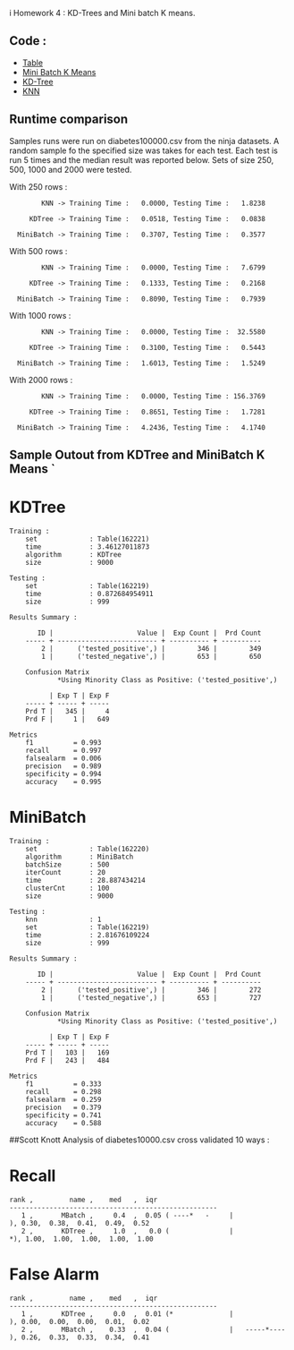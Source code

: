 i Homework 4 : KD-Trees and Mini batch K means. 

## Code : 

* [Table](https://github.com/gbtimmon/fss16_teamf/blob/master/Code/4/Table.py) 
* [Mini Batch K Means](https://github.com/gbtimmon/fss16_teamf/blob/master/Code/4/MiniBatchKMeans.py) 
* [KD-Tree](https://github.com/gbtimmon/fss16_teamf/blob/master/Code/4/KDTree.py)
* [KNN](https://github.com/gbtimmon/fss16_teamf/blob/master/Code/4/KNN.py)

## Runtime comparison

Samples runs were run on diabetes100000.csv from the ninja datasets. 
A random sample fo the specified size was takes for each test. 
Each test is run 5 times and the median result was reported below. 
Sets of size 250, 500, 1000 and 2000 were tested. 

With 250 rows :

            KNN -> Training Time :   0.0000, Testing Time :   1.8238

         KDTree -> Training Time :   0.0518, Testing Time :   0.0838

      MiniBatch -> Training Time :   0.3707, Testing Time :   0.3577

With 500 rows : 

            KNN -> Training Time :   0.0000, Testing Time :   7.6799

         KDTree -> Training Time :   0.1333, Testing Time :   0.2168

      MiniBatch -> Training Time :   0.8090, Testing Time :   0.7939

With 1000 rows :

            KNN -> Training Time :   0.0000, Testing Time :  32.5580

         KDTree -> Training Time :   0.3100, Testing Time :   0.5443

      MiniBatch -> Training Time :   1.6013, Testing Time :   1.5249

With 2000 rows : 

            KNN -> Training Time :   0.0000, Testing Time : 156.3769

         KDTree -> Training Time :   0.8651, Testing Time :   1.7281

      MiniBatch -> Training Time :   4.2436, Testing Time :   4.1740

## Sample Outout from KDTree and MiniBatch K Means `

# KDTree

    Training :
        set             : Table(162221)
        time            : 3.46127011873
        algorithm       : KDTree
        size            : 9000
    
    Testing :
        set             : Table(162219)
        time            : 0.872684954911
        size            : 999
    
    Results Summary :
    
           ID |                     Value |  Exp Count |  Prd Count
        ----- + ------------------------- + ---------- + ----------
            2 |      ('tested_positive',) |        346 |        349
            1 |      ('tested_negative',) |        653 |        650
    
        Confusion Matrix
                *Using Minority Class as Positive: ('tested_positive',)
    
              | Exp T | Exp F
        ----- + ----- + -----
        Prd T |   345 |     4
        Prd F |     1 |   649
    
    Metrics    
        f1          = 0.993
        recall      = 0.997
        falsealarm  = 0.006
        precision   = 0.989
        specificity = 0.994
        accuracy    = 0.995

# MiniBatch

    Training :
        set             : Table(162220)
        algorithm       : MiniBatch
        batchSize       : 500
        iterCount       : 20
        time            : 28.887434214
        clusterCnt      : 100
        size            : 9000
    
    Testing :
        knn             : 1
        set             : Table(162219)
        time            : 2.81676109224
        size            : 999
    
    Results Summary :
    
           ID |                     Value |  Exp Count |  Prd Count
        ----- + ------------------------- + ---------- + ----------
            2 |      ('tested_positive',) |        346 |        272
            1 |      ('tested_negative',) |        653 |        727
    
        Confusion Matrix
                *Using Minority Class as Positive: ('tested_positive',)
    
              | Exp T | Exp F
        ----- + ----- + -----
        Prd T |   103 |   169
        Prd F |   243 |   484
    
    Metrics 
        f1          = 0.333
        recall      = 0.298
        falsealarm  = 0.259
        precision   = 0.379
        specificity = 0.741
        accuracy    = 0.588

##Scott Knott Analysis of diabetes10000.csv cross validated 10 ways : 

# Recall

    rank ,         name ,    med   ,  iqr
    ----------------------------------------------------
       1 ,       MBatch ,     0.4  ,  0.05 ( ----*   -     |              ), 0.30,  0.38,  0.41,  0.49,  0.52
       2 ,       KDTree ,     1.0  ,   0.0 (               |             *), 1.00,  1.00,  1.00,  1.00,  1.00

# False Alarm
    
    rank ,         name ,    med   ,  iqr
    ----------------------------------------------------
       1 ,       KDTree ,     0.0  ,  0.01 (*              |              ), 0.00,  0.00,  0.00,  0.01,  0.02
       2 ,       MBatch ,    0.33  ,  0.04 (               |   -----*---- ), 0.26,  0.33,  0.33,  0.34,  0.41
    
